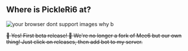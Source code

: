 ## Where is PickleRi6 at?
![your browser dont support images why b](https://i.imgur.com/ebQM8jC.png "Important Notice")

~~📣 Yes! First beta release! 👏 We're no longer a fork of Mee6 but our own thing! Just click on releases, then add bot to my server.~~

